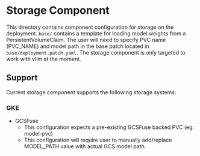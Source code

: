 # Storage Component

This directory contains component configuration for storage on the deployment. `base/` contains a template for loading model weights from a PersistentVolumeClaim. The user will need to specify PVC name (PVC_NAME) and model path in the base patch located in `base/deployment.patch.yaml`. The storage component is only targeted to work with vllm at the moment.

## Support
Current storage component supports the following storage systems:

### GKE
- GCSFuse
    - This configuration expects a pre-existing GCSFuse backed PVC (eg: model-pvc)
    - This configuration will require user to manually add/replace MODEL_PATH value with actual GCS model path.

